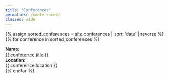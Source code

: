 ```yaml
---
title: "Conferences"
permalink: /conferences/
classes: wide
---
```


<link rel="stylesheet" href="{{ '/assets/css/custom.css' | relative_url }}">

{% assign sorted_conferences = site.conferences | sort: 'date' | reverse %}
{% for conference in sorted_conferences %}
<div class="content-list">
    <div class="conference-name">
    <b>Name:</b><br>
    <a href="{{ conference.url }}"> {{ conference.title }} </a>
    </div>
    <div class="conference-location">  
        <b>Location:</b><br>
        {{ conference.location }}
    </div>
</div>
{% endfor %}
